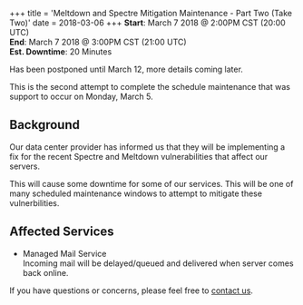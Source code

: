+++
title = 'Meltdown and Spectre Mitigation Maintenance - Part Two (Take Two)'
date = 2018-03-06
+++
**Start**: March 7 2018 @ 2:00PM CST (20:00 UTC)<br>
**End**: March 7 2018 @ 3:00PM CST (21:00 UTC)<br>
**Est. Downtime**: 20 Minutes

Has been postponed until March 12, more details coming later.

This is the second attempt to complete the schedule maintenance that was support to occur on Monday, March 5.

## Background

Our data center provider has informed us that they will be implementing a fix for the recent Spectre and Meltdown vulnerabilities that affect our servers.

This will cause some downtime for some of our services. This will be one of many scheduled maintenance windows to attempt to mitigate these vulnerbilities.

## Affected Services

   * Managed Mail Service<br>Incoming mail will be delayed/queued and delivered when server comes back online.

If you have questions or concerns, please feel free to [contact us](https://madscitech.com/about/contact/).